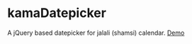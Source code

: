 # kamaDatepicker
A jQuery based datepicker for jalali (shamsi) calendar. <a href="http://www.jqueryscript.net/demo/Persian-Jalali-Calendar-Data-Picker-Plugin-With-jQuery-kamaDatepicker/" target="_blank">Demo</a>
